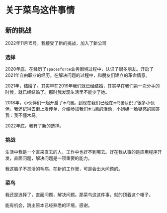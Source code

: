 # 关于菜鸟这件事情

## 新的挑战

2022年11月15号，我接受了新的挑战，加入了新公司

### 选择

2020年底，在经历了`spacesforce`业务困境过程中，认识了很多朋友。开启了2021年自由职业的经历。在解决问题的过程中，和朋友们建立的革命情意。

2021年，结婚了。其实早在2019年我们就已经结婚，其实早在我们第一次分手的时候，就已经结婚了。那时我发现生活里不能少了她。

2018年，小伙伴们一起开启了`木马圈`。到现在我们已经在`木马圈`认识了很多小伙伴。我还记得去街上发传单，介绍参加我们`木马圈`的活动，小姐姐一脸疑惑的回答我：我不懂木马。

2022年底，我有了新的选择。

### 挑战

生活中我是一个直来直去的人，工作中也好不到哪去。好在我从事的是应用程序开发，直面问题，解决问题是一项重要的能力。

我这脑子不灵活的毛病，在新的工作里，可是会出大问题的。

### 菜鸟

我还是选择了，直面问题，解决问题。那菜鸟这这件事，就的顶着这个帽子。

能有机会，跳出原本已经熟悉的环境，感谢。
